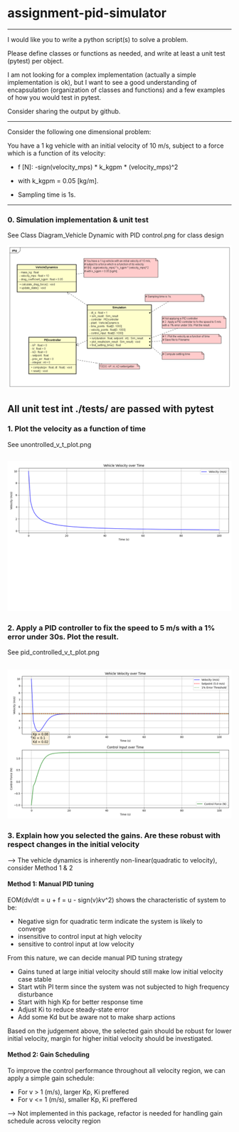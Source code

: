# assignment-pid-simulator

----------------------------------------------------------------------------------------------------------------------------------------
I would like you to write a python script(s) to solve a problem.

Please define classes or functions as needed, and write at least a unit test (pytest) per object.

I am not looking for a complex implementation (actually a simple implementation is ok), but I want to see a good understanding of encapsulation (organization of classes and functions) and a few examples of how you would test in pytest.

Consider sharing the output by github.

----------------------------------------------------------------

Consider the following one dimensional problem:

You have a 1 kg vehicle with an initial velocity of 10 m/s,
subject to a force which is a function of its velocity:

- f [N]: -sign(velocity_mps) * k_kgpm * (velocity_mps)^2 

- with k_kgpm = 0.05 [kg/m].

- Sampling time is 1s.

--- 

### 0. Simulation implementation & unit test
See Class Diagram_Vehicle Dynamic with PID control.png for class design

![Class_Diagram](./Class%20Diagram_Vehicle%20Dynamic%20with%20PID%20control.png)

All unit test int ./tests/ are passed with pytest
--- 
### 1. Plot the velocity as a function of time

See unontrolled_v_t_plot.png

![unontrolled_v_t_plot](./unontrolled_v_t_plot.png)
--- 

### 2. Apply a PID controller to fix the speed to 5 m/s with a 1% error under 30s. Plot the result.

See pid_controlled_v_t_plot.png

![pid_controlled_v_t_plot.png](./pid_controlled_v_t_plot.png)
--- 

### 3. Explain how you selected the gains. Are these robust with respect changes in the initial velocity
--> The vehicle dynamics is inherently non-linear(quadratic to velocity), consider Method 1 & 2

#### Method 1: Manual PID tuning
EOM(dv/dt = u + f = u - sign(v)*k*v^2) shows the characteristic of system to be:
- Negative sign for quadratic term indicate the system is likely to converge
- insensitive to control input at high velocity
- sensitive to control input at low velocity

From this nature, we can decide manual PID tuning strategy
- Gains tuned at large initial velocity should still make low initial velocity case stable
- Start wtih PI term since the system was not subjected to high frequency disturbance
- Start with high Kp for better response time
- Adjust Ki to reduce steady-state error
- Add some Kd but be aware not to make sharp actions

Based on the judgement above, the selected gain should be robust for lower initial velocity, margin for higher initial velocity should be investigated.


#### Method 2: Gain Scheduling
To improve the control performance throughout all velocity region, we can apply a simple gain schedule:
- For v > 1 (m/s), larger Kp, Ki preffered
- For v <= 1 (m/s), smaller Kp, Ki preffered

--> Not implemented in this package, refactor is needed for handling gain schedule across velocity region